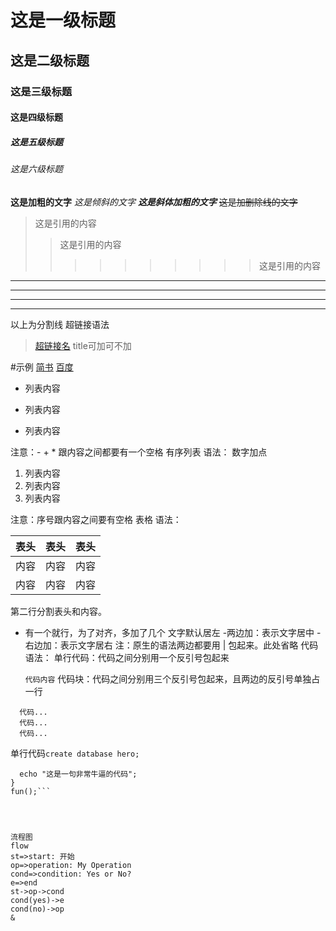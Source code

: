 <!--
 * @本段代码使用: C语言
 * @Created by : SongXiaoxu
 * @Copyright © 2020年 by: 宋晓旭. All rights reserved
 * @Date: 2020-10-23 17:00:09
 * @LastEditTime: 2020-10-23 17:11:47
-->

# 这是一级标题
## 这是二级标题
### 这是三级标题
#### 这是四级标题
##### 这是五级标题
###### 这是六级标题
**这是加粗的文字**
*这是倾斜的文字*
***这是斜体加粗的文字***
~~这是加删除线的文字~~
>这是引用的内容
>>这是引用的内容
>>>>>>>>>>这是引用的内容
---
----
***
*****
以上为分割线
超链接语法
>[超链接名](超链接地址 "超链接title")
    title可加可不加
    
#示例
[简书](http://jianshu.com)
[百度](http://baidu.com)

- 列表内容
+ 列表内容
* 列表内容

注意：- + * 跟内容之间都要有一个空格
有序列表
语法：
数字加点

1. 列表内容
2. 列表内容
3. 列表内容

注意：序号跟内容之间要有空格
表格
语法：

表头|表头|表头
---|:--:|---:
内容|内容|内容
内容|内容|内容

第二行分割表头和内容。
- 有一个就行，为了对齐，多加了几个
文字默认居左
-两边加：表示文字居中
-右边加：表示文字居右
注：原生的语法两边都要用 | 包起来。此处省略
代码
语法：
单行代码：代码之间分别用一个反引号包起来

    `代码内容`
代码块：代码之间分别用三个反引号包起来，且两边的反引号单独占一行

```
  代码...
  代码...
  代码...
```
单行代码`create database hero;`
```function fun(){
  echo "这是一句非常牛逼的代码";
}
fun();```




流程图
flow
st=>start: 开始
op=>operation: My Operation
cond=>condition: Yes or No?
e=>end
st->op->cond
cond(yes)->e
cond(no)->op
&